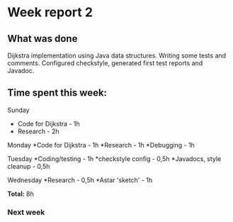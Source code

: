 # Week report 2

## What was done

Dijkstra implementation using Java data structures. Writing some tests and comments. 
Configured checkstyle, generated first test reports and Javadoc.

## Time spent this week:

Sunday
* Code for Dijkstra - 1h
* Research - 2h

Monday
*Code for Dijkstra - 1h
*Research - 1h
*Debugging - 1h

Tuesday
*Coding/testing - 1h
*checkstyle config - 0,5h
*Javadocs, style cleanup - 0,5h

Wednesday
*Research - 0,5h
*Astar 'sketch' - 1h

**Total:** 8h

### Next week
